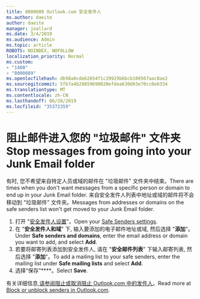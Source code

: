 ```yaml
---
title: 8000089 Outlook.com 安全发件人
ms.author: daeite
author: daeite
manager: joallard
ms.date: 3/4/2019
ms.audience: Admin
ms.topic: article
ROBOTS: NOINDEX, NOFOLLOW
localization_priority: Normal
ms.custom:
- "1400"
- "8000089"
ms.openlocfilehash: db98a0cdeb2654f1c29929b6bcb109567aac8ae2
ms.sourcegitcommit: 5fb7a4b28859690020efdea630d03e70cc0e6334
ms.translationtype: MT
ms.contentlocale: zh-CN
ms.lasthandoff: 06/28/2019
ms.locfileid: "35372359"
---
```

# <a name="stop-messages-from-going-into-your-junk-email-folder"></a><span data-ttu-id="166bd-102">阻止邮件进入您的 "垃圾邮件" 文件夹</span><span class="sxs-lookup"><span data-stu-id="166bd-102">Stop messages from going into your Junk Email folder</span></span>

<span data-ttu-id="166bd-103">有时, 您不希望来自特定人员或域的邮件在 "垃圾邮件" 文件夹中结束。</span><span class="sxs-lookup"><span data-stu-id="166bd-103">There are times when you don't want messages from a specific person or domain to end up in your Junk Email folder.</span></span> <span data-ttu-id="166bd-104">来自安全发件人列表中地址或域的邮件将不会移动到 "垃圾邮件" 文件夹。</span><span class="sxs-lookup"><span data-stu-id="166bd-104">Messages from addresses or domains on the safe senders list won't get moved to your Junk Email folder.</span></span>

1. <span data-ttu-id="166bd-105">打开 "[安全发件人设置](https://go.microsoft.com/fwlink/?linkid=2035804)"。</span><span class="sxs-lookup"><span data-stu-id="166bd-105">Open your [Safe Senders settings](https://go.microsoft.com/fwlink/?linkid=2035804).</span></span>
2. <span data-ttu-id="166bd-106">在 "**安全发件人和域**" 下, 输入要添加的电子邮件地址或域, 然后选择 "**添加**"。</span><span class="sxs-lookup"><span data-stu-id="166bd-106">Under **Safe senders and domains**, enter the email address or domain you want to add, and select **Add**.</span></span>
3. <span data-ttu-id="166bd-107">若要将邮寄列表添加到安全发件人, 请在 "**安全邮件列表**" 下输入邮寄列表, 然后选择 "**添加**"。</span><span class="sxs-lookup"><span data-stu-id="166bd-107">To add a mailing list to your safe senders, enter the mailing list under **Safe mailing lists** and select **Add**.</span></span>
4. <span data-ttu-id="166bd-108">选择“保存”\*\*\*\*。</span><span class="sxs-lookup"><span data-stu-id="166bd-108">Select **Save**.</span></span>

<span data-ttu-id="166bd-109">有关详细信息,[请参阅阻止或取消阻止 Outlook.com 中的发件人](https://support.office.com/article/afba1c94-77bb-4f50-8b85-057cf52f4d5e)。</span><span class="sxs-lookup"><span data-stu-id="166bd-109">Read more at [Block or unblock senders in Outlook.com](https://support.office.com/article/afba1c94-77bb-4f50-8b85-057cf52f4d5e).</span></span>